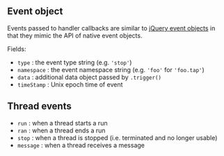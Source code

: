 ## Event object

Events passed to handler callbacks are similar to [jQuery event objects](http://api.jquery.com/category/events/event-object/) in that they mimic the API of native event objects.

Fields:

 * `type` : the event type string (e.g. `'stop'`)
 * `namespace` : the event namespace string (e.g. `'foo'` for `'foo.tap'`)
 * `data` : additional data object passed by `.trigger()`
 * `timeStamp` : Unix epoch time of event


## Thread events

 * `run` : when a thread starts a run
 * `ran` : when a thread ends a run
 * `stop` : when a thread is stopped (i.e. terminated and no longer usable)
 * `message` : when a thread receives a message
